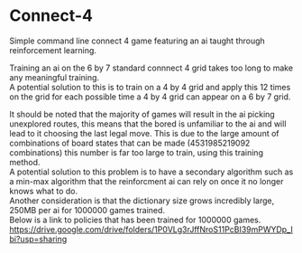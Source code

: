 # Connect-4
Simple command line connect 4 game featuring an ai taught through reinforcement learning.

Training an ai on the 6 by 7 standard connnect 4 grid takes too long to make any meaningful training.\
A potential solution to this is to train on a 4 by 4 grid and apply this 12 times on the grid for each possible time a 4 by 4 grid can appear on a 6 by 7 grid.

It should be noted that the majority of games will result in the ai picking unexplored routes, this means that the bored is unfamiliar to the ai and will lead to it choosing the last legal move. This is due to the large amount of combinations of board states that can be made (4531985219092 combinations) this number is far too large to train, using this training method.\
A potential solution to this problem is to have a secondary algorithm such as a min-max algorithm that the reinforcment ai can rely on once it no longer knows what to do.\
Another consideration is that the dictionary size grows incredibly large, 250MB per ai for 1000000 games trained.\
Below is a link to policies that has been trained for 1000000 games.\
https://drive.google.com/drive/folders/1P0VLg3rJffNroS11PcBI39mPWYDp_Ibi?usp=sharing
